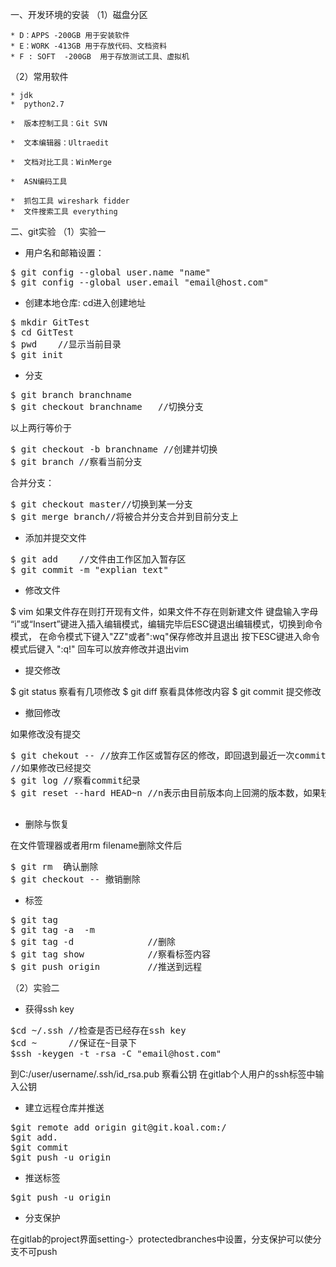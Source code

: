 ﻿一、开发环境的安装
（1）磁盘分区

	* D：APPS -200GB 用于安装软件
	* E：WORK -413GB 用于存放代码、文档资料
	* F : SOFT  -200GB  用于存放测试工具、虚拟机

（2）常用软件

	* jdk
	*  python2.7

	*  版本控制工具：Git SVN

	*  文本编辑器：Ultraedit

	*  文档对比工具：WinMerge

	*  ASN编码工具

	*  抓包工具 wireshark fidder
	*  文件搜索工具 everything

二、git实验
（1）实验一

 - 用户名和邮箱设置：

<pre>
$ git config --global user.name "name"
$ git config --global user.email "email@host.com"
</pre>

 - 创建本地仓库:
    cd进入创建地址
<pre>
$ mkdir GitTest
$ cd GitTest
$ pwd    //显示当前目录
$ git init
</pre>
 - 分支
<pre>
$ git branch branchname
$ git checkout branchname   //切换分支
</pre>
以上两行等价于
<pre>
$ git checkout -b branchname //创建并切换
$ git branch //察看当前分支
</pre>
合并分支：
<pre>
$ git checkout master//切换到某一分支
$ git merge branch//将被合并分支合并到目前分支上
</pre>
 - 添加并提交文件

<pre>
$ git add <filename>   //文件由工作区加入暂存区
$ git commit -m "explian text"
</pre>

 - 修改文件

    
$ vim <filename> 如果文件存在则打开现有文件，如果文件不存在则新建文件
键盘输入字母 “i”或“Insert”键进入插入编辑模式，编辑完毕后ESC键退出编辑模式，切换到命令模式， 在命令模式下键入"ZZ"或者":wq"保存修改并且退出
按下ESC键进入命令模式后键入 ":q!" 回车可以放弃修改并退出vim

 - 提交修改

$ git status 察看有几项修改
$ git diff <filename> 察看具体修改内容
$ git commit 提交修改

 - 撤回修改

如果修改没有提交
<pre>
$ git chekout --<filename> //放弃工作区或暂存区的修改，即回退到最近一次commit或add后的结果
//如果修改已经提交
$ git log //察看commit纪录
$ git reset --hard HEAD~n //n表示由目前版本向上回溯的版本数，如果较近的版本也可以用HEAD^^,每个^表示回溯一个版本

</pre>

 - 删除与恢复

在文件管理器或者用rm filename删除文件后
<pre>
$ git rm <filename> 确认删除
$ git checkout --<filename> 撤销删除
</pre>

 - 标签

<pre>
$ git tag <tagname> <commit ID>
$ git tag -a <tagname> -m <explain text> 
$ git tag -d <tagname>             //删除
$ git tag show <tagname>           //察看标签内容
$ git push origin <tagname>        //推送到远程
</pre>
（2）实验二

 - 获得ssh key

<pre>
$cd ~/.ssh //检查是否已经存在ssh key
$cd ~      //保证在~目录下
$ssh -keygen -t -rsa -C "email@host.com"
</pre>
到C:/user/username/.ssh/id_rsa.pub 察看公钥
在gitlab个人用户的ssh标签中输入公钥

 - 建立远程仓库并推送

<pre>
$git remote add origin git@git.koal.com:<account>/<reponame>
$git add.
$git commit
$git push -u origin <BranchName>
</pre>

 - 推送标签

<pre>
$git push -u origin <tagname>
</pre>

 - 分支保护

在gitlab的project界面setting-〉protectedbranches中设置，分支保护可以使分支不可push

